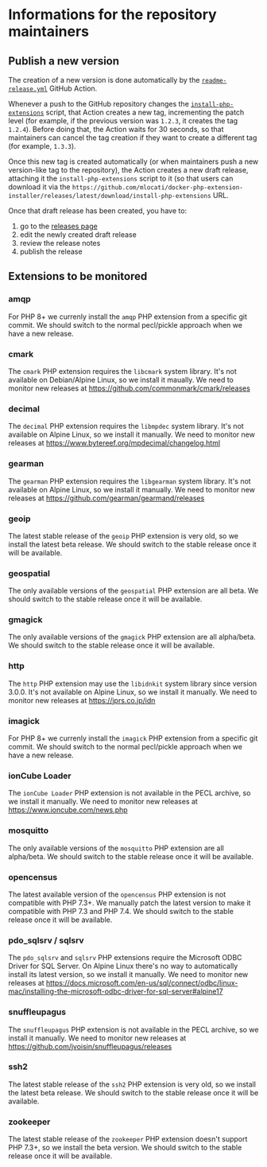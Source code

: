 # Informations for the repository maintainers

## Publish a new version

The creation of a new version is done automatically by the [`readme-release.yml`](https://github.com/mlocati/docker-php-extension-installer/blob/master/.github/workflows/readme-release.yml) GitHub Action.

Whenever a push to the GitHub repository changes the [`install-php-extensions`](https://github.com/mlocati/docker-php-extension-installer/blob/master/install-php-extensions) script,
that Action creates a new tag, incrementing the patch level (for example, if the previous version was `1.2.3`, it creates the tag `1.2.4`).
Before doing that, the Action waits for 30 seconds, so that maintainers can cancel the tag creation if they want to create a different tag (for example, `1.3.3`).

Once this new tag is created automatically (or when maintainers push a new version-like tag to the repository), the Action creates a new draft release, attaching it the `install-php-extensions` script to it
(so that users can download it via the `https://github.com/mlocati/docker-php-extension-installer/releases/latest/download/install-php-extensions` URL.

Once that draft release has been created, you have to:

1. go to the [releases page](https://github.com/mlocati/docker-php-extension-installer/releases)
2. edit the newly created draft release
3. review the release notes
4. publish the release

## Extensions to be monitored

### amqp

For PHP 8+ we currenly install the `amqp` PHP extension from a specific git commit.
We should switch to the normal pecl/pickle approach when we have a new release.

### cmark

The `cmark` PHP extension requires the `libcmark` system library.
It's not available on Debian/Alpine Linux, so we install it maually.
We need to monitor new releases at https://github.com/commonmark/cmark/releases

### decimal

The `decimal` PHP extension requires the `libmpdec` system library.
It's not available on Alpine Linux, so we install it manually.
We need to monitor new releases at https://www.bytereef.org/mpdecimal/changelog.html

### gearman

The `gearman` PHP extension requires the `libgearman` system library.
It's not available on Alpine Linux, so we install it manually.
We need to monitor new releases at https://github.com/gearman/gearmand/releases

### geoip

The latest stable release of the `geoip` PHP extension is very old, so we install the latest beta release.
We should switch to the stable release once it will be available.

### geospatial

The only available versions of the `geospatial` PHP extension are all beta.
We should switch to the stable release once it will be available.

### gmagick

The only available versions of the `gmagick` PHP extension are all alpha/beta.
We should switch to the stable release once it will be available.

### http

The `http` PHP extension may use the `libidnkit` system library since version 3.0.0.
It's not available on Alpine Linux, so we install it manually.
We need to monitor new releases at https://jprs.co.jp/idn

### imagick

For PHP 8+ we currenly install the `imagick` PHP extension from a specific git commit.
We should switch to the normal pecl/pickle approach when we have a new release.

### ionCube Loader

The `ionCube Loader` PHP extension is not available in the PECL archive, so we install it manually.
We need to monitor new releases at https://www.ioncube.com/news.php

### mosquitto

The only available versions of the `mosquitto` PHP extension are all alpha/beta.
We should switch to the stable release once it will be available.

### opencensus

The latest available version of the `opencensus` PHP extension is not compatible with PHP 7.3+.
We manually patch the latest version to make it compatible with PHP 7.3 and PHP 7.4.
We should switch to the stable release once it will be available.

### pdo_sqlsrv / sqlsrv

The `pdo_sqlsrv` and `sqlsrv` PHP extensions require the Microsoft ODBC Driver for SQL Server.
On Alpine Linux there's no way to automatically install its latest version, so we install it manually.
We need to monitor new releases at https://docs.microsoft.com/en-us/sql/connect/odbc/linux-mac/installing-the-microsoft-odbc-driver-for-sql-server#alpine17

### snuffleupagus

The `snuffleupagus` PHP extension is not available in the PECL archive, so we install it manually.
We need to monitor new releases at https://github.com/jvoisin/snuffleupagus/releases

### ssh2

The latest stable release of the `ssh2` PHP extension is very old, so we install the latest beta release.
We should switch to the stable release once it will be available.

### zookeeper

The latest stable release of the `zookeeper` PHP extension doesn't support PHP 7.3+, so we install the beta version.
We should switch to the stable release once it will be available.
